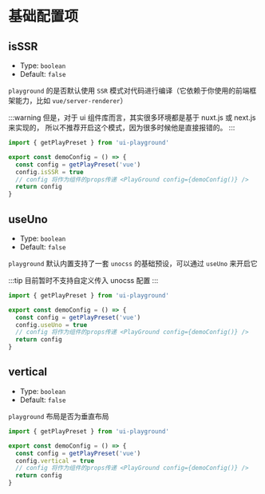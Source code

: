 # 基础配置项

## isSSR

- Type: `boolean`
- Default: `false`

`playground` 的是否默认使用 `SSR` 模式对代码进行编译（它依赖于你使用的前端框架能力，比如 `vue/server-renderer`）  

:::warning
但是，对于 ui 组件库而言，其实很多环境都是基于 nuxt.js 或 next.js来实现的，
所以不推荐开启这个模式，因为很多时候他是直接报错的。
:::

```js
import { getPlayPreset } from 'ui-playground'

export const demoConfig = () => {
  const config = getPlayPreset('vue')
  config.isSSR = true
  // config 将作为组件的props传递 <PlayGround config={demoConfig()} />
  return config
}
```

## useUno

- Type: `boolean`
- Default: `false`

`playground` 默认内置支持了一套 `unocss` 的基础预设，可以通过 `useUno` 来开启它

:::tip
目前暂时不支持自定义传入 unocss 配置
:::

```js
import { getPlayPreset } from 'ui-playground'

export const demoConfig = () => {
  const config = getPlayPreset('vue')
  config.useUno = true
  // config 将作为组件的props传递 <PlayGround config={demoConfig()} />
  return config
}
```

## vertical

- Type: `boolean`
- Default: `false`

`playground` 布局是否为垂直布局

```js
import { getPlayPreset } from 'ui-playground'

export const demoConfig = () => {
  const config = getPlayPreset('vue')
  config.vertical = true
  // config 将作为组件的props传递 <PlayGround config={demoConfig()} />
  return config
}
```